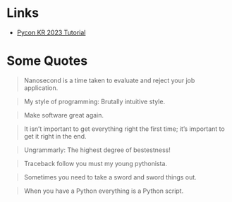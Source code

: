 # Links
* [Pycon KR 2023 Tutorial](https://blog/akun.dev/pycon-tutorial/)


# Some Quotes
> Nanosecond is a time taken to evaluate and reject your job application.

> My style of programming: Brutally intuitive style.

> Make software great again.

> It isn’t important to get everything right the first time; it’s important to get it right in the end.

> Ungrammarly: The highest degree of bestestness!

> Traceback follow you must my young pythonista.

> Sometimes you need to take a sword and sword things out.

> When you have a Python everything is a Python script.
